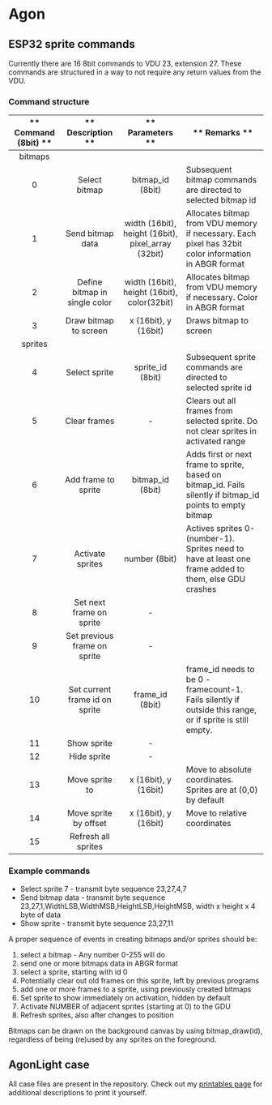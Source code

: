 # Agon
## ESP32 sprite commands
Currently there are 16 8bit commands to VDU 23, extension 27. These commands are structured in a way to not require any return values from the VDU.

### Command structure
| **    Command (8bit)   ** |          **    Description   **         |                    **    Parameters   **                    | **    Remarks   **                                                                                                    |
|:-------------------------:|:---------------------------------------:|:-----------------------------------------------------------:|-----------------------------------------------------------------------------------------------------------------------|
|           bitmaps         |                                         |                                                             |                                                                                                                       |
|              0            |              Select   bitmap            |                      bitmap_id   (8bit)                     |     Subsequent   bitmap commands are directed to selected bitmap id                                                   |
|              1            |            Send   bitmap data           |     width   (16bit), height (16bit), pixel_array (32bit)    |     Allocates   bitmap from VDU memory if necessary. Each pixel has 32bit color information   in ABGR format          |
|              2            |      Define   bitmap in single color    |         width   (16bit), height (16bit), color(32bit)       |     Allocates   bitmap from VDU memory if necessary. Color in ABGR format                                             |
|              3            |          Draw   bitmap to screen        |                    x   (16bit), y (16bit)                   |     Draws   bitmap to screen                                                                                          |
|           sprites         |                                         |                                                             |                                                                                                                       |
|              4            |              Select   sprite            |                      sprite_id   (8bit)                     |     Subsequent   sprite commands are directed to selected sprite id                                                   |
|              5            |              Clear   frames             |                               -                             |     Clears   out all frames from selected sprite. Do not clear  sprites in activated range                            |
|              6            |           Add   frame to sprite         |                      bitmap_id   (8bit)                     |     Adds   first or next frame to sprite, based on bitmap_id. Fails silently if   bitmap_id points to empty bitmap    |
|              7            |            Activate   sprites           |                        number   (8bit)                      |     Actives   sprites 0-(number-1). Sprites need to have at least one frame added to them,   else GDU crashes         |
|              8            |        Set   next frame on sprite       |                               -                             |                                                                                                                       |
|              9            |      Set   previous frame on sprite     |                               -                             |                                                                                                                       |
|             10            |     Set   current frame id on sprite    |                       frame_id   (8bit)                     |     frame_id   needs to be 0 - framecount-1. Fails silently if outside this range, or if   sprite is still empty.     |
|             11            |               Show   sprite             |                               -                             |                                                                                                                       |
|             12            |               Hide   sprite             |                               -                             |                                                                                                                       |
|             13            |             Move   sprite to            |                    x   (16bit), y (16bit)                   |     Move to   absolute coordinates. Sprites are at (0,0) by default                                                   |
|             14            |          Move   sprite by offset        |                    x   (16bit), y (16bit)                   |     Move to   relative coordinates                                                                                    |
|             15            |          Refresh all sprites            |                                      |     
### Example commands
- Select sprite 7  - transmit byte sequence 23,27,4,7
- Send bitmap data - transmit byte sequence 23,27,1,WidthLSB,WidthMSB,HeightLSB,HeightMSB, width x height x 4 byte of data
- Show sprite      - transmit byte sequence 23,27,11 

A proper sequence of events in creating bitmaps and/or sprites should be:
1. select a bitmap - Any number 0-255 will do
2. send one or more bitmaps data in ABGR format
3. select a sprite, starting with id 0
4. Potentially clear out old frames on this sprite, left by previous programs
5. add one or more frames to a sprite, using previously created bitmaps
6. Set sprite to show immediately on activation, hidden by default
7. Activate NUMBER of adjacent sprites (starting at 0) to the GDU
8. Refresh sprites, also after changes to position

Bitmaps can be drawn on the background canvas by using bitmap_draw(id), regardless of being (re)used by any sprites on the foreground.

## AgonLight case
All case files are present in the repository.
Check out my [printables page](https://www.printables.com/model/235402-agonlight-case) for additional descriptions to print it yourself.